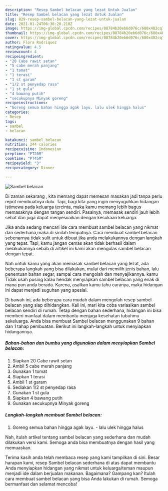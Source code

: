 ```yaml
---
description: "Resep Sambel belacan yang lezat Untuk Jualan"
title: "Resep Sambel belacan yang lezat Untuk Jualan"
slug: 829-resep-sambel-belacan-yang-lezat-untuk-jualan
date: 2021-01-24T06:38:20.210Z
image: https://img-global.cpcdn.com/recipes/08784b20eb6d076c/680x482cq70/sambel-belacan-foto-resep-utama.jpg
thumbnail: https://img-global.cpcdn.com/recipes/08784b20eb6d076c/680x482cq70/sambel-belacan-foto-resep-utama.jpg
cover: https://img-global.cpcdn.com/recipes/08784b20eb6d076c/680x482cq70/sambel-belacan-foto-resep-utama.jpg
author: Flora Rodriquez
ratingvalue: 4.5
reviewcount: 4
recipeingredient:
- "20 Cabe rawit setan"
- "5 cabe merah panjang"
- "1 tomat"
- "1 terasi"
- "1 st garam"
- "1/2 st penyedap rasa"
- "1 st gula"
- "4 bawang putih"
- "secukupnya Minyak goreng"
recipeinstructions:
- "Goreng semua bahan hingga agak layu. lalu ulek hingga halus"
categories:
- Resep
tags:
- sambel
- belacan

katakunci: sambel belacan 
nutrition: 244 calories
recipecuisine: Indonesian
preptime: "PT20M"
cooktime: "PT45M"
recipeyield: "3"
recipecategory: Dinner

---
```



![Sambel belacan](https://img-global.cpcdn.com/recipes/08784b20eb6d076c/680x482cq70/sambel-belacan-foto-resep-utama.jpg)

Di zaman  sekarang , kita memang dapat memesan masakan jadi tanpa perlu repot membuatnya dulu. Tapi, bagi kita yang ingin menyuguhkan hidangan istimewa pada keluarga tercinta, maka kamu memang lebih bagus memasaknya dengan tangan sendiri. Pasalnya, memasak sendiri jauh lebih sehat dan juga dapat menyesuaikan dengan kesukaan keluarga.

Jika anda sedang mencari ide cara membuat sambel belacan yang nikmat dan sederhana,maka di sinilah tempatnya. Cara membuat sambel belacan  sebenarnya tidak sulit untuk dibuat jika anda melakukannya dengan langkah yang tepat. Tapi, kamu jangan cemas akan tidak berhasil dalam melakukannya 
sebab di artikel ini kami akan mengulas sambel belacan dengan tepat.  



Nah untuk kamu yang akan memasak sambel belacan yang lezat, ada beberapa langkah yang bisa dilakukan, mulai dari memilih jenis bahan, lalu penentuan bahan segar, sampai cara mengolah dan menyajikannya. kamu Tidak usah pusing kalau hendak menyiapkan sambel belacan yang enak di mana pun anda berada. Karena, asalkan kamu  tahu caranya, maka hidangan ini dapat menjadi suguhan yang spesial.

Di bawah ini, ada beberapa cara mudah dalam mengolah resep sambel belacan yang siap dihidangkan. Kali ini, mari kita coba variasikan sambel belacan sendiri di rumah. Tetap dengan bahan sederhana, hidangan ini bisa memberi manfaat dalam membantu menjaga kesehatan tubuhmu sekeluarga. Anda bisa membuat Sambel belacan menggunakan 9 bahan dan 1 tahap pembuatan. Berikut ini langkah-langkah untuk menyiapkan hidangannya.

<!--inarticleads1-->

##### Bahan-bahan dan bumbu yang digunakan dalam menyiapkan Sambel belacan:

1. Siapkan 20 Cabe rawit setan
1. Ambil 5 cabe merah panjang
1. Gunakan 1 tomat
1. Siapkan 1 terasi
1. Ambil 1 st garam
1. Sediakan 1/2 st penyedap rasa
1. Gunakan 1 st gula
1. Siapkan 4 bawang putih
1. Gunakan secukupnya Minyak goreng




<!--inarticleads2-->

##### Langkah-langkah membuat Sambel belacan:

1. Goreng semua bahan hingga agak layu. - lalu ulek hingga halus




Nah, itulah artikel tentang  sambel belacan  yang sederhana dan mudah dilakukan versi kami. Semoga anda bisa membuatnya dengan hasil yang memuaskan. 

Terima kasih anda telah membaca resep yang kami tampilkan di sini. Besar harapan kami, resep  Sambel belacan sederhana di atas dapat membantu Anda menyiapkan hidangan yang nikmat untuk keluarga/teman maupun menjadi ide dalam berjualan makanan. Bagaimana? Gampang kan? Itulah cara membuat sambel belacan yang bisa Anda lakukan di rumah. Semoga bermanfaat dan selamat mencoba!

